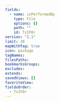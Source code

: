 ```yaml
---
fields:
  - name: isPerformedBy
    type: File
    options: {}
    path: ""
    id: TsIFOr
version: "2.1"
limit: 20
mapWithTag: true
icon: package
tagNames: 
filesPaths: 
bookmarksGroups: 
excludes: 
extends: 
savedViews: []
favoriteView: 
fieldsOrder:
  - TsIFOr
---
```

